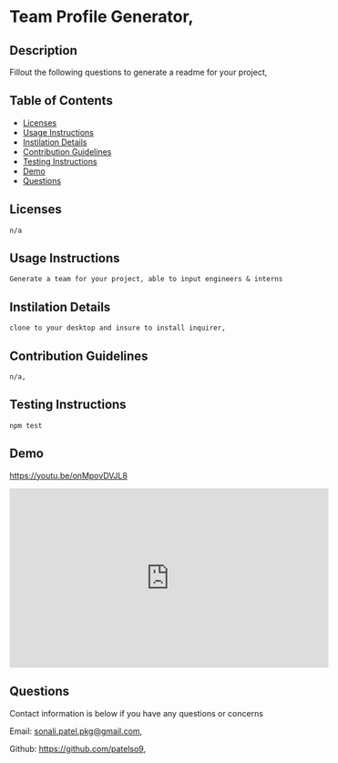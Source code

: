 
  # Team Profile Generator,

  ## Description
  Fillout the following questions to generate a readme for your project,

  ## Table of Contents
  * [Licenses](#licenses)
  * [Usage Instructions](#usage-instructions)
  * [Instilation Details](#instilation-details)
  * [Contribution Guidelines](#contribution-guidelines)
  * [Testing Instructions](#testing-instructions)
  * [Demo](#demo)
  * [Questions](#questions)

  ## Licenses 
    n/a

  ## Usage Instructions
    Generate a team for your project, able to input engineers & interns
  
  ## Instilation Details
    clone to your desktop and insure to install inquirer,

  ## Contribution Guidelines
    n/a,

  ## Testing Instructions
    npm test

  ## Demo
https://youtu.be/onMpovDVJL8

<iframe width="560" height="315" src="https://www.youtube.com/embed/onMpovDVJL8" title="YouTube video player" frameborder="0" allow="accelerometer; autoplay; clipboard-write; encrypted-media; gyroscope; picture-in-picture" allowfullscreen></iframe>


  ## Questions
  Contact information is below if you have any questions or concerns

  Email: sonali.patel.pkg@gmail.com,
  
  Github: https://github.com/patelso9,
